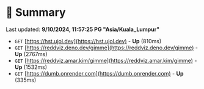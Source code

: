 # 📖 Summary
Last updated: **9/10/2024, 11:57:25 PG "Asia/Kuala_Lumpur"**

- `GET` [https://hst.ujol.dev](https://hst.ujol.dev) - **Up** (810ms)
- `GET` [https://reddviz.deno.dev/gimme](https://reddviz.deno.dev/gimme) - **Up** (2767ms)
- `GET` [https://reddviz.amar.kim/gimme](https://reddviz.amar.kim/gimme) - **Up** (1532ms)
- `GET` [https://dumb.onrender.com](https://dumb.onrender.com) - **Up** (335ms)
